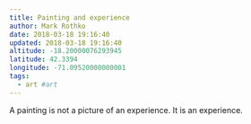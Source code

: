 ```yaml
---
title: Painting and experience
author: Mark Rothko
date: 2018-03-18 19:16:40
updated: 2018-03-18 19:16:40
altitude: -18.20000076293945
latitude: 42.3394
longitude: -71.09520000000001
tags:
  - art #art
---
```

A painting is not a picture of an experience. It is an experience.